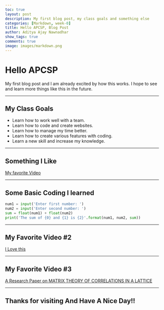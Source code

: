 ```yaml
---
toc: true
layout: post
description: My first blog post, my class goals and something else
categories: [Markdown, week-0]
title: Hello APCSP, Blog Post
author: Aditya Ajay Nawnadhar
show_tags: true
comments: true
image: images/markdown.png
---
```

# Hello APCSP ###
My first blog post and I am already excited by how this works. I hope to see and learn more things like this in the future.

---

## My Class Goals ##
- Learn how to work well with a team.
- Learn how to code and create websites.
- Learn how to manage my time better.
- Learn how to create various features with coding.
- Learn a new skill and increase my knowledge.

---

## Something I Like
[My favorite Video](https://www.youtube.com/watch?v=oHg5SJYRHA0)

---

## Some Basic Coding I learned

``` python
num1 = input('Enter first number: ')
num2 = input('Enter second number: ')
sum = float(num1) + float(num2)
print('The sum of {0} and {1} is {2}'.format(num1, num2, sum))
```

---

## My Favorite Video #2

[I Love this](https://www.youtube.com/watch?v=oHg5SJYRHA0)

---

## My Favorite Video #3

[A Research Paper on MATRIX THEORY OF CORRELATIONS IN A LATTICE](https://cyberleninka.org/article/n/29)

---


## Thanks for visiting And Have A Nice Day!!
